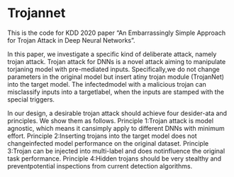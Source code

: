 # Trojannet
This is the code for KDD 2020 paper “An Embarrassingly Simple Approach for Trojan Attack in Deep Neural Networks”.

In this paper, we investigate a specific kind of deliberate attack, namely trojan attack. Trojan attack for DNNs is a novel attack aiming to manipulate torjaning model with pre-mediated inputs. Specifically,we do not change parameters in the original model but insert atiny trojan module (TrojanNet) into the target model. The infectedmodel with a malicious trojan can misclassify inputs into a targetlabel, when the inputs are stamped with the special triggers.

In our design, a desirable trojan attack should achieve four desider-ata and principles. We show them as follows.
Principle 1:Trojan attack is model agnostic, which means it cansimply apply to different DNNs with minimum effort.
Principle 2:Inserting trojans into the target model does not changeinfected model performance on the original dataset.
Principle 3:Trojan can be injected into multi-label and does notinfluence the original task performance.
Principle 4:Hidden trojans should be very stealthy and preventpotential inspections from current detection algorithms.
